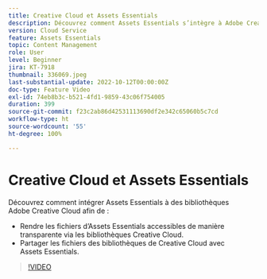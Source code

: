 ```yaml
---
title: Creative Cloud et Assets Essentials
description: Découvrez comment Assets Essentials s’intègre à Adobe Creative Cloud.
version: Cloud Service
feature: Assets Essentials
topic: Content Management
role: User
level: Beginner
jira: KT-7918
thumbnail: 336069.jpeg
last-substantial-update: 2022-10-12T00:00:00Z
doc-type: Feature Video
exl-id: 74eb8b3c-b521-4fd1-9859-43c06f754005
duration: 399
source-git-commit: f23c2ab86d42531113690df2e342c65060b5c7cd
workflow-type: ht
source-wordcount: '55'
ht-degree: 100%

---
```


# Creative Cloud et Assets Essentials

Découvrez comment intégrer Assets Essentials à des bibliothèques Adobe Creative Cloud afin de :

+ Rendre les fichiers d’Assets Essentials accessibles de manière transparente via les bibliothèques Creative Cloud.
+ Partager les fichiers des bibliothèques de Creative Cloud avec Assets Essentials.

>[!VIDEO](https://video.tv.adobe.com/v/336069?quality=12&learn=on)
